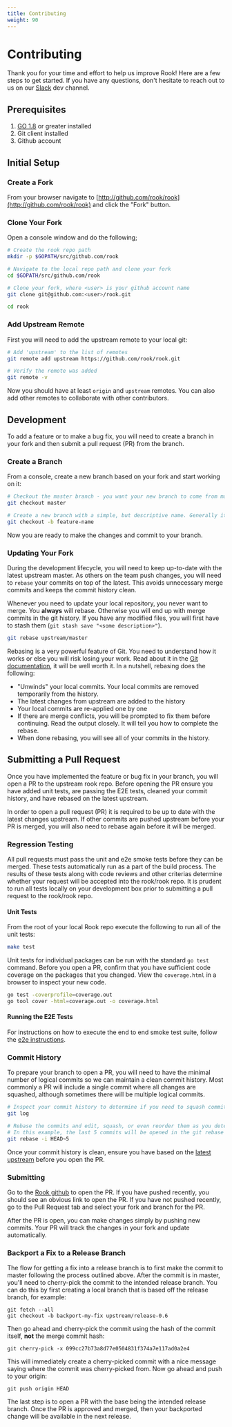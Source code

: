 ```yaml
---
title: Contributing
weight: 90
---
```


# Contributing

Thank you for your time and effort to help us improve Rook! Here are a few steps to get started. If you have any questions, 
don't hesitate to reach out to us on our [Slack](https://Rook-io.slack.com) dev channel.

## Prerequisites

1. [GO 1.8](https://golang.org/dl/) or greater installed
2. Git client installed
3. Github account

## Initial Setup

### Create a Fork

From your browser navigate to [http://github.com/rook/rook](http://github.com/rook/rook) and click the "Fork" button.

### Clone Your Fork

Open a console window and do the following;

```bash
# Create the rook repo path
mkdir -p $GOPATH/src/github.com/rook

# Navigate to the local repo path and clone your fork
cd $GOPATH/src/github.com/rook

# Clone your fork, where <user> is your github account name
git clone git@github.com:<user>/rook.git

cd rook
```

### Add Upstream Remote

First you will need to add the upstream remote to your local git:
```bash
# Add 'upstream' to the list of remotes
git remote add upstream https://github.com/rook/rook.git

# Verify the remote was added
git remote -v
```
Now you should have at least `origin` and `upstream` remotes. You can also add other remotes to collaborate with other contributors.


## Development

To add a feature or to make a bug fix, you will need to create a branch in your fork and then submit a pull request (PR) from the branch.

### Create a Branch

From a console, create a new branch based on your fork and start working on it:

```bash
# Checkout the master branch - you want your new branch to come from master
git checkout master

# Create a new branch with a simple, but descriptive name. Generally it will be two to three words separated by dashes and without numbers.
git checkout -b feature-name
```

Now you are ready to make the changes and commit to your branch.

### Updating Your Fork

During the development lifecycle, you will need to keep up-to-date with the latest upstream master. As others on the team push changes, you will need to `rebase` your commits on top of the latest. This avoids unnecessary merge commits and keeps the commit history clean.

Whenever you need to update your local repository, you never want to merge. You **always** will rebase. Otherwise you will end up with merge commits in the git history. If you have any modified files, you will first have to stash them (`git stash save "<some description>"`).

```bash
git rebase upstream/master
```

Rebasing is a very powerful feature of Git. You need to understand how it works or else you will risk losing your work. Read about it in the [Git documentation](https://git-scm.com/docs/git-rebase), it will be well worth it. In a nutshell, rebasing does the following:
- "Unwinds" your local commits. Your local commits are removed temporarily from the history.
- The latest changes from upstream are added to the history
- Your local commits are re-applied one by one
- If there are merge conflicts, you will be prompted to fix them before continuing. Read the output closely. It will tell you how to complete the rebase.
- When done rebasing, you will see all of your commits in the history.

## Submitting a Pull Request

Once you have implemented the feature or bug fix in your branch, you will open a PR to the upstream rook repo. Before opening the PR ensure you have added unit tests, are passing the E2E tests, cleaned your commit history, and have rebased on the latest upstream.

In order to open a pull request (PR) it is required to be up to date with the latest changes upstream. If other commits are pushed upstream before your PR is merged, you will also need to rebase again before it will be merged.

### Regression Testing

All pull requests must pass the unit and e2e smoke tests before they can be merged. These tests automatically
run as a part of the build process. The results of these tests along with code reviews and other criterias determine whether
your request will be accepted into the rook/rook repo. It is prudent to run all tests locally on your development box prior to submitting a pull request to the rook/rook repo.

#### Unit Tests

From the root of your local Rook repo execute the following to run all of the unit tests:

```bash
make test
```

Unit tests for individual packages can be run with the standard `go test` command. Before you open a PR, confirm that you have sufficient code coverage on the packages that you changed. View the `coverage.html` in a browser to inspect your new code.

```bash
go test -coverprofile=coverage.out
go tool cover -html=coverage.out -o coverage.html
```

#### Running the E2E Tests
For instructions on how to execute the end to end smoke test suite,
follow the [e2e instructions](../e2e/README.md).

### Commit History

To prepare your branch to open a PR, you will need to have the minimal number of logical commits so we can maintain
a clean commit history. Most commonly a PR will include a single commit where all changes are squashed, although
sometimes there will be multiple logical commits.

```bash
# Inspect your commit history to determine if you need to squash commits
git log

# Rebase the commits and edit, squash, or even reorder them as you determine will keep the history clean.
# In this example, the last 5 commits will be opened in the git rebase tool.
git rebase -i HEAD~5
```

Once your commit history is clean, ensure you have based on the [latest upstream](#Updating-your-fork) before you open the PR.

### Submitting

Go to the [Rook github](https://www.github.com/rook/rook) to open the PR. If you have pushed recently, you should see an obvious link to open the PR. If you have not pushed recently, go to the Pull Request tab and select your fork and branch for the PR.

After the PR is open, you can make changes simply by pushing new commits. Your PR will track the changes in your fork and update automatically.

### Backport a Fix to a Release Branch

The flow for getting a fix into a release branch is to first make the commit to master following the process outlined above.
After the commit is in master, you'll need to cherry-pick the commit to the intended release branch.
You can do this by first creating a local branch that is based off the release branch, for example:
```console
git fetch --all
git checkout -b backport-my-fix upstream/release-0.6
```

Then go ahead and cherry-pick the commit using the hash of the commit itself, **not** the merge commit hash:
```console
git cherry-pick -x 099cc27b73a8d77e0504831f374a7e117ad0a2e4
```

This will immediately create a cherry-picked commit with a nice message saying where the commit was cherry-picked from.
Now go ahead and push to your origin:
```console
git push origin HEAD
```

The last step is to open a PR with the base being the intended release branch.
Once the PR is approved and merged, then your backported change will be available in the next release.